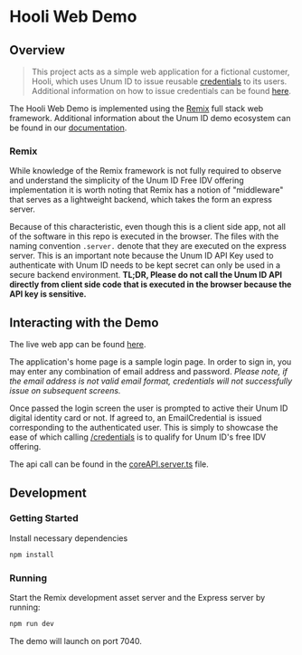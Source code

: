 # Hooli Web Demo

## Overview

> This project acts as a simple web application for a fictional customer, Hooli, which uses Unum ID to issue reusable [credentials](https://docs.unumid.co/terminology#credential) to its users. Additional information on how to issue credentials can be found [here](https://docs.unumid.co/api-overview#issue-credentials).

The Hooli Web Demo is implemented using the [Remix](https://remix.run/docs) full stack web framework. Additional information about the Unum ID demo ecosystem can be found in our [documentation](https://docs.unumid.co/hooli-demo-idv).

### Remix

While knowledge of the Remix framework is not fully required to observe and understand the simplicity of the Unum ID Free IDV offering implementation it is worth noting that Remix has a notion of "middleware" that serves as a lightweight backend, which takes the form an express server.

Because of this characteristic, even though this is a client side app, not all of the software in this repo is executed in the browser. The files with the naming convention `.server.` denote that they are executed on the express server. This is an important note because the Unum ID API Key used to authenticate with Unum ID needs to be kept secret can only be used in a secure backend environment. **TL;DR, Please do not call the Unum ID API directly from client side code that is executed in the browser because the API key is sensitive.**

## Interacting with the Demo

The live web app can be found [here](https://hooli-web.demo.sandbox-unumid.co).

The application's home page is a sample login page. In order to sign in, you may enter any combination of email address and password. _Please note, if the email address is not valid email format, credentials will not successfully issue on subsequent screens._

Once passed the login screen the user is prompted to active their Unum ID digital identity card or not. If agreed to, an EmailCredential is issued corresponding to the authenticated user. This is simply to showcase the ease of which calling [/credentials](https://docs.unumid.co/api-overview#issue-credentials) is to qualify for Unum ID's free IDV offering.

The api call can be found in the [coreAPI.server.ts](/app/coreAPI.server.ts) file.

## Development

### Getting Started

Install necessary dependencies

```sh
npm install
```

### Running

Start the Remix development asset server and the Express server by running:

```sh
npm run dev
```

The demo will launch on port 7040.
